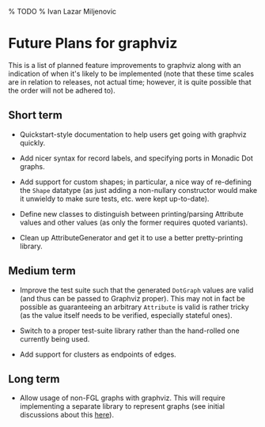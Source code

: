 % TODO
% Ivan Lazar Miljenovic

Future Plans for graphviz
=========================

This is a list of planned feature improvements to graphviz along with
an indication of when it's likely to be implemented (note that these
time scales are in relation to releases, not actual time; however, it
is quite possible that the order will not be adhered to).

Short term
----------

* Quickstart-style documentation to help users get going with graphviz
  quickly.

* Add nicer syntax for record labels, and specifying ports in Monadic
  Dot graphs.

* Add support for custom shapes; in particular, a nice way of
  re-defining the `Shape` datatype (as just adding a non-nullary
  constructor would make it unwieldy to make sure tests, etc. were
  kept up-to-date).

* Define new classes to distinguish between printing/parsing Attribute
  values and other values (as only the former requires quoted
  variants).

* Clean up AttributeGenerator and get it to use a better
  pretty-printing library.

Medium term
-----------

* Improve the test suite such that the generated `DotGraph` values are
  valid (and thus can be passed to Graphviz proper).  This may not in
  fact be possible as guaranteeing an arbitrary `Attribute` is valid
  is rather tricky (as the value itself needs to be verified,
  especially stateful ones).

* Switch to a proper test-suite library rather than the hand-rolled
  one currently being used.

* Add support for clusters as endpoints of edges.

Long term
---------

* Allow usage of non-FGL graphs with graphviz.  This will require
  implementing a separate library to represent graphs (see initial
  discussions about this
  [here](http://www.haskell.org/pipermail/haskell-cafe/2009-June/063402.html)).
